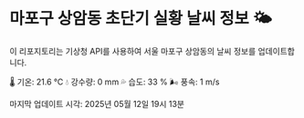 
# 마포구 상암동 초단기 실황 날씨 정보 🌤️

이 리포지토리는 기상청 API를 사용하여 서울 마포구 상암동의 날씨 정보를 업데이트합니다. 

🌡️ 기온: 21.6 ℃
💧 강수량: 0 mm
💦 습도: 33 %
🌬️ 풍속: 1 m/s

마지막 업데이트 시각: 2025년 05월 12일 19시 13분    
